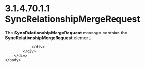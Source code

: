 <html dir="LTR" xmlns:mshelp="http://msdn.microsoft.com/mshelp" xmlns:ddue="http://ddue.schemas.microsoft.com/authoring/2003/5" xmlns:xlink="http://www.w3.org/1999/xlink" xmlns:tool="http://www.microsoft.com/tooltip">
    <head>
        <meta http-equiv="Content-Type" content="text/html; CHARSET=utf-8"></meta>
        <meta name="save" content="history"></meta>
        <title>3.1.4.70.1.1 SyncRelationshipMergeRequest</title>
        <xml>
            <mshelp:toctitle title="3.1.4.70.1.1 SyncRelationshipMergeRequest"></mshelp:toctitle>
            <mshelp:rltitle title="[MS-SSMDSWS-15]: SyncRelationshipMergeRequest"></mshelp:rltitle>
            <mshelp:keyword index="A" term="066155bb-d3bd-4f98-9327-2b9277090a20"></mshelp:keyword>
            <mshelp:attr name="DCSext.ContentType" value="open specification"></mshelp:attr>
            <mshelp:attr name="AssetID" value="066155bb-d3bd-4f98-9327-2b9277090a20"></mshelp:attr>
            <mshelp:attr name="TopicType" value="kbRef"></mshelp:attr>
            <mshelp:attr name="DCSext.Title" value="[MS-SSMDSWS-15]: SyncRelationshipMergeRequest" />
        </xml>
    </head>
    <body>
        <div id="header">
            <h1 class="heading">3.1.4.70.1.1 SyncRelationshipMergeRequest</h1>
        </div>
        <div id="mainSection">
            <div id="mainBody">
                <div id="allHistory" class="saveHistory"></div>
                <div id="sectionSection0" class="section" name="collapseableSection">
                    

<p>The <b>SyncRelationshipMergeRequest</b> message contains the
<b>SyncRelationshipMergeRequest</b> element.</p>


                </div>
            </div>
        </div>
    </body>
</html>